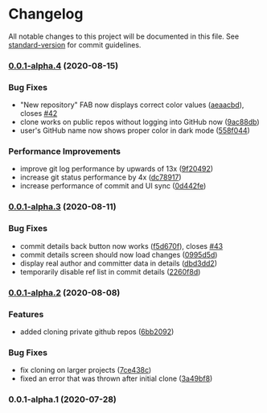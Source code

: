 # Changelog

All notable changes to this project will be documented in this file. See [standard-version](https://github.com/conventional-changelog/standard-version) for commit guidelines.

### [0.0.1-alpha.4](https://github.com/oceanbit-dev/GitShark/compare/v0.0.1-alpha.3...v0.0.1-alpha.4) (2020-08-15)


### Bug Fixes

* "New repository" FAB now displays correct color values ([aeaacbd](https://github.com/oceanbit-dev/GitShark/commit/aeaacbd86d90f968b8d6c2516bbe53c9e3cdf135)), closes [#42](https://github.com/oceanbit-dev/GitShark/issues/42)
* clone works on public repos without logging into GitHub now ([9ac88db](https://github.com/oceanbit-dev/GitShark/commit/9ac88db657a05dffb4ff30be298abe9a64863eca))
* user's GitHub name now shows proper color in dark mode ([558f044](https://github.com/oceanbit-dev/GitShark/commit/558f044ec95982ac9ff18e030f0ddbb9a0188d29))

### Performance Improvements

* improve git log performance by upwards of 13x ([9f20492](https://github.com/oceanbit-dev/GitShark/commit/9f204923a6fed0ec299a16bc127739420dd83dd8))
* increase git status performance by 4x ([dc78917](https://github.com/oceanbit-dev/GitShark/commit/dc789177af2e3314cc4d894b8914f83fcff81653))
* increase performance of commit and UI sync ([0d442fe](https://github.com/oceanbit-dev/GitShark/commit/0d442fefedd3426868ff3b1f8f06f61c585e41a6))

### [0.0.1-alpha.3](https://github.com/oceanbit-dev/GitShark/compare/v0.0.1-alpha.2...v0.0.1-alpha.3) (2020-08-11)


### Bug Fixes

* commit details back button now works ([f5d670f](https://github.com/oceanbit-dev/GitShark/commit/f5d670f66087ac166e6ceb4605b659eaeb3bd7ae)), closes [#43](https://github.com/oceanbit-dev/GitShark/issues/43)
* commit details screen should now load changes ([0995d5d](https://github.com/oceanbit-dev/GitShark/commit/0995d5dfd6466aa82f59b5939d3f19d71284fb4d))
* display real author and committer data in details ([dbd3dd2](https://github.com/oceanbit-dev/GitShark/commit/dbd3dd2259916fbff57bf2a29375a86de0a2e6d9))
* temporarily disable ref list in commit details ([2260f8d](https://github.com/oceanbit-dev/GitShark/commit/2260f8d805f99d272b3798b5da0d280e4a9082a8))

### [0.0.1-alpha.2](https://github.com/oceanbit-dev/GitShark/compare/v0.0.1-alpha.1...v0.0.1-alpha.2) (2020-08-08)


### Features

* added cloning private github repos ([6bb2092](https://github.com/oceanbit-dev/GitShark/commit/6bb2092a4c7d05dee1c99252ce5ace3a07aa6f57))


### Bug Fixes

* fix cloning on larger projects ([7ce438c](https://github.com/oceanbit-dev/GitShark/commit/7ce438ce9c982ea5cd1ec18ebb039dee119b0c42))
* fixed an error that was thrown after initial clone ([3a49bf8](https://github.com/oceanbit-dev/GitShark/commit/3a49bf81e9ad4c3e96925fc1e2206b1914e40f50))

### 0.0.1-alpha.1 (2020-07-28)
